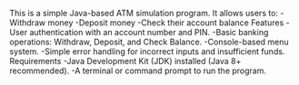 This is a simple Java-based ATM simulation program. It allows users to:
-Withdraw money
-Deposit money
-Check their account balance
Features
-User authentication with an account number and PIN.
-Basic banking operations: Withdraw, Deposit, and Check Balance.
-Console-based menu system.
-Simple error handling for incorrect inputs and insufficient funds.
Requirements
-Java Development Kit (JDK) installed (Java 8+ recommended).
-A terminal or command prompt to run the program.
